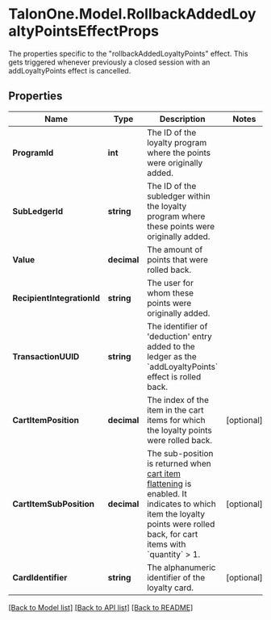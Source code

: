 # TalonOne.Model.RollbackAddedLoyaltyPointsEffectProps
The properties specific to the \"rollbackAddedLoyaltyPoints\" effect. This gets triggered whenever previously a closed session with an addLoyaltyPoints effect is cancelled.
## Properties

Name | Type | Description | Notes
------------ | ------------- | ------------- | -------------
**ProgramId** | **int** | The ID of the loyalty program where the points were originally added. | 
**SubLedgerId** | **string** | The ID of the subledger within the loyalty program where these points were originally added. | 
**Value** | **decimal** | The amount of points that were rolled back. | 
**RecipientIntegrationId** | **string** | The user for whom these points were originally added. | 
**TransactionUUID** | **string** | The identifier of &#39;deduction&#39; entry added to the ledger as the &#x60;addLoyaltyPoints&#x60; effect is rolled back. | 
**CartItemPosition** | **decimal** | The index of the item in the cart items for which the loyalty points were rolled back. | [optional] 
**CartItemSubPosition** | **decimal** | The sub-position is returned when [cart item flattening](https://docs.talon.one/docs/product/campaigns/campaign-evaluation#flattening) is enabled. It indicates to which item the loyalty points were rolled back, for cart items with &#x60;quantity&#x60; &gt; 1.  | [optional] 
**CardIdentifier** | **string** | The alphanumeric identifier of the loyalty card.  | [optional] 

[[Back to Model list]](../README.md#documentation-for-models) [[Back to API list]](../README.md#documentation-for-api-endpoints) [[Back to README]](../README.md)

